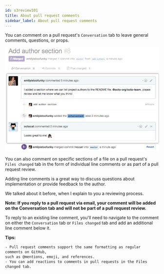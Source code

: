 ```yaml
---
id: s3review101
title: About pull request comments
sidebar_label: About pull request comments
---
```



You can comment on a pull request's `Conversation` tab to leave general comments, questions, or props.


![xxx](https://raw.githubusercontent.com/ChickenKyiv/awesome-git-article/master/img/PR/review/conversation.png)

You can also comment on specific sections of a file on a pull request's `Files changed` tab in the form of individual line comments or as part of a pull request review.

Adding line comments is a
great way to discuss questions about implementation or provide feedback to the author.

We talked about it before, when I explain to you a reviewing process.


**Note: If you reply to a pull request via email, your comment will be added on the Conversation tab and will not be part of a pull request review.**

To reply to an existing line comment, you'll need to navigate to the comment on either the `Conversation` tab
or `Files changed` tab and add an additional line comment below it.


**Tips:**

```
- Pull request comments support the same formatting as regular comments on GitHub,
such as @mentions, emoji, and references.
- You can add reactions to comments in pull requests in the Files changed tab.
```
